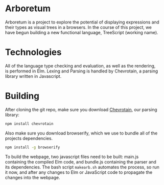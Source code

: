 # Arboretum

Arboretum is a project to explore the potential of displaying expressions and
their types as visual trees in a browsers.  In the course of this project, we
have begun building a new functional language, TreeScript (working name).

# Technologies

All of the language type checking and evaluation, as well as the rendering, is
performed in Elm.  Lexing and Parsing is handled by Chevrotain, a parsing
library written in Javascript.

# Building

After cloning the git repo, make sure you download
[Chevrotain](https://github.com/SAP/chevrotain), our parsing library:

```bash
npm install chevrotain
```

Also make sure you download browserify, which we use to bundle all of the
projects dependencies.

```bash
npm install -g browserify
```

To build the webpage, two javascript files need to be built: main.js
containing the compiled Elm code, and bundle.js containing the parser and its
dependencies.  The bash script `makearb.sh` automates the process, so run it
now, and after any changes to Elm or JavaScript code to propagate the changes
into the webpage.